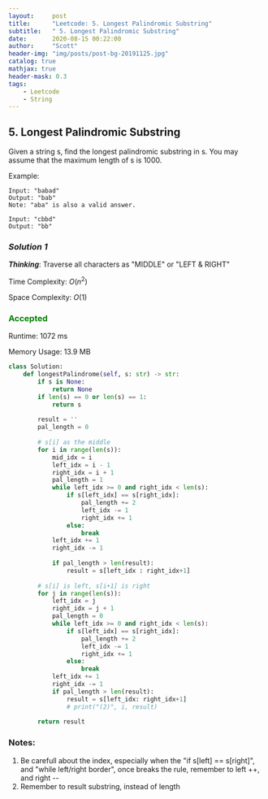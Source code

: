 ```yaml
---
layout:     post
title:      "Leetcode: 5. Longest Palindromic Substring"
subtitle:   " 5. Longest Palindromic Substring"
date:       2020-08-15 00:22:00
author:     "Scott"
header-img: "img/posts/post-bg-20191125.jpg"
catalog: true
mathjax: true
header-mask: 0.3
tags:
    - Leetcode
    - String
---
```





## 5. Longest Palindromic Substring
Given a string s, find the longest palindromic substring in s. You may assume that the maximum length of s is 1000.


Example:
```
Input: "babad"
Output: "bab"
Note: "aba" is also a valid answer.

Input: "cbbd"
Output: "bb"
```


### *Solution 1*
***Thinking***:  Traverse all characters as "MIDDLE" or "LEFT & RIGHT"

Time Complexity: $O(n^2)$

Space Complexity: $O(1)$

### <font color='green'>Accepted</font> 
Runtime: 1072 ms

Memory Usage: 13.9 MB

```python
class Solution:
    def longestPalindrome(self, s: str) -> str:
        if s is None:
            return None
        if len(s) == 0 or len(s) == 1:
            return s
        
        result = ''
        pal_length = 0
        
        # s[i] as the middle
        for i in range(len(s)):
            mid_idx = i
            left_idx = i - 1
            right_idx = i + 1
            pal_length = 1
            while left_idx >= 0 and right_idx < len(s):
                if s[left_idx] == s[right_idx]:
                    pal_length += 2
                    left_idx -= 1
                    right_idx += 1
                else:
                    break
            left_idx += 1
            right_idx -= 1
                    
            if pal_length > len(result):
                result = s[left_idx : right_idx+1]
            
        # s[i] is left, s[i+1] is right
        for j in range(len(s)):
            left_idx = j
            right_idx = j + 1
            pal_length = 0
            while left_idx >= 0 and right_idx < len(s):
                if s[left_idx] == s[right_idx]:
                    pal_length += 2
                    left_idx -= 1
                    right_idx += 1
                else:
                    break
            left_idx += 1
            right_idx -= 1
            if pal_length > len(result):
                result = s[left_idx: right_idx+1]
                # print("(2)", i, result)
                
        return result
```
### Notes: 
1. Be carefull about the index, especially when the "if s[left] == s[right]", and "while left/right border", once breaks the rule, remember to left ++, and right --
2. Remember to result substring, instead of length